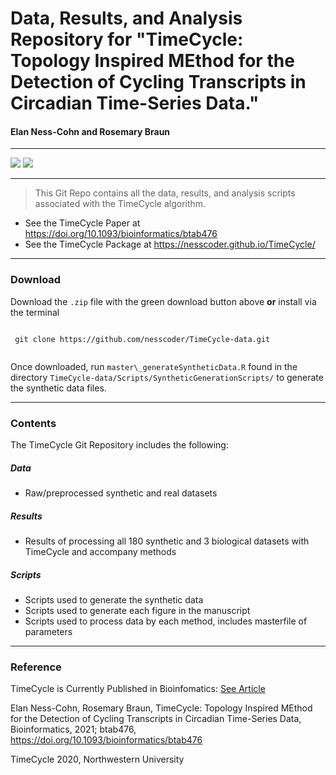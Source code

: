# Data, Results, and Analysis Repository for "TimeCycle: Topology Inspired MEthod for the Detection of Cycling Transcripts in Circadian Time-Series Data."

#### Elan Ness-Cohn and Rosemary Braun

------------------------------------------------------------------------

<!-- badges: start -->
[![](https://img.shields.io/badge/doi-10.1093/bioinformatics/btab476-yellow.svg)](https://doi.org/10.1093/bioinformatics/btab476)
[![](https://img.shields.io/github/repo-size/nesscoder/TimeCycle-data)](https://github.com/nesscoder/TimeCycle-data)
<!-- badges: end -->

------------------------------------------------------------------------

> This Git Repo contains all the data, results, and analysis scripts associated with the TimeCycle algorithm.

-   See the TimeCycle Paper at <https://doi.org/10.1093/bioinformatics/btab476>
-   See the TimeCycle Package at <https://nesscoder.github.io/TimeCycle/>

------------------------------------------------------------------------

### Download

Download the `.zip` file with the green download button above **or** install via the terminal

```{r}
 
 git clone https://github.com/nesscoder/TimeCycle-data.git
 
```

Once downloaded, run `master\_generateSyntheticData.R` found in the directory `TimeCycle-data/Scripts/SyntheticGenerationScripts/` to generate the synthetic data files.

------------------------------------------------------------------------

### Contents

The TimeCycle Git Repository includes the following:

##### Data

-   Raw/preprocessed synthetic and real datasets

##### Results

-   Results of processing all 180 synthetic and 3 biological datasets with TimeCycle and accompany methods

##### Scripts

-   Scripts used to generate the synthetic data
-   Scripts used to generate each figure in the manuscript
-   Scripts used to process data by each method, includes masterfile of parameters

------------------------------------------------------------------------

### Reference

TimeCycle is Currently Published in Bioinfomatics: [See Article](https://doi.org/10.1093/bioinformatics/btab476)

Elan Ness-Cohn, Rosemary Braun, TimeCycle: Topology Inspired MEthod for the Detection of Cycling Transcripts in Circadian Time-Series Data, Bioinformatics, 2021; btab476, https://doi.org/10.1093/bioinformatics/btab476

TimeCycle 2020, Northwestern University

